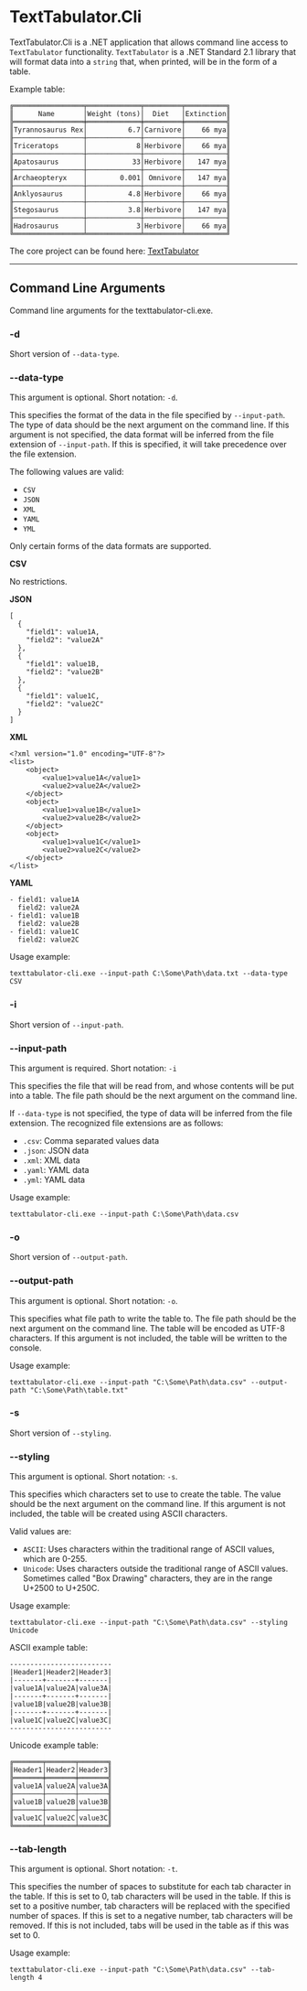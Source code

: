 # TextTabulator.Cli

TextTabulator.Cli is a .NET application that allows command line access to `TextTabulator` functionality. `TextTabulator` is a .NET Standard 2.1 library that will format data into a `string` that, when printed, will be in the form of a table.

Example table:
```
╔═════════════════╤═════════════╤═════════╤══════════╗
║      Name       │Weight (tons)│  Diet   │Extinction║
╠═════════════════╪═════════════╪═════════╪══════════╣
║Tyrannosaurus Rex│          6.7│Carnivore│    66 mya║
╟─────────────────┼─────────────┼─────────┼──────────╢
║Triceratops      │            8│Herbivore│    66 mya║
╟─────────────────┼─────────────┼─────────┼──────────╢
║Apatosaurus      │           33│Herbivore│   147 mya║
╟─────────────────┼─────────────┼─────────┼──────────╢
║Archaeopteryx    │        0.001│ Omnivore│   147 mya║
╟─────────────────┼─────────────┼─────────┼──────────╢
║Anklyosaurus     │          4.8│Herbivore│    66 mya║
╟─────────────────┼─────────────┼─────────┼──────────╢
║Stegosaurus      │          3.8│Herbivore│   147 mya║
╟─────────────────┼─────────────┼─────────┼──────────╢
║Hadrosaurus      │            3│Herbivore│    66 mya║
╚═════════════════╧═════════════╧═════════╧══════════╝
```

The core project can be found here: [TextTabulator](https://github.com/jwelsch/TextTabulator/blob/main/src/TextTabulator)

---

## Command Line Arguments

Command line arguments for the texttabulator-cli.exe.

### -d

Short version of `--data-type`.

### --data-type

This argument is optional. Short notation: `-d`.

This specifies the format of the data in the file specified by `--input-path`. The type of data should be the next argument on the command line. If this argument is not specified, the data format will be inferred from the file extension of `--input-path`. If this is specified, it will take precedence over the file extension.

The following values are valid:

- `CSV`
- `JSON`
- `XML`
- `YAML`
- `YML`

Only certain forms of the data formats are supported.

**CSV**

No restrictions.

**JSON**

```
[
  {
    "field1": value1A,
    "field2": "value2A"
  },
  {
    "field1": value1B,
    "field2": "value2B"
  },
  {
    "field1": value1C,
    "field2": "value2C"
  }
]
```

**XML**

```
<?xml version="1.0" encoding="UTF-8"?>
<list>
    <object>
        <value1>value1A</value1>
        <value2>value2A</value2>
    </object>
    <object>
        <value1>value1B</value1>
        <value2>value2B</value2>
    </object>
    <object>
        <value1>value1C</value1>
        <value2>value2C</value2>
    </object>
</list>
```

**YAML**

```
- field1: value1A
  field2: value2A
- field1: value1B
  field2: value2B
- field1: value1C
  field2: value2C
```

Usage example:
```
texttabulator-cli.exe --input-path C:\Some\Path\data.txt --data-type CSV
```

### -i

Short version of `--input-path`.

### --input-path

This argument is required. Short notation: `-i`

This specifies the file that will be read from, and whose contents will be put into a table. The file path should be the next argument on the command line.

If `--data-type` is not specified, the type of data will be inferred from the file extension. The recognized file extensions are as follows:

- `.csv`: Comma separated values data
- `.json`: JSON data
- `.xml`: XML data
- `.yaml`: YAML data
- `.yml`: YAML data

Usage example:
```
texttabulator-cli.exe --input-path C:\Some\Path\data.csv
```

### -o

Short version of `--output-path`.

### --output-path

This argument is optional. Short notation: `-o`.

This specifies what file path to write the table to. The file path should be the next argument on the command line. The table will be encoded as UTF-8 characters. If this argument is not included, the table will be written to the console.

Usage example:
```
texttabulator-cli.exe --input-path "C:\Some\Path\data.csv" --output-path "C:\Some\Path\table.txt"
```

### -s

Short version of `--styling`.

### --styling

This argument is optional. Short notation: `-s`.

This specifies which characters set to use to create the table. The value should be the next argument on the command line. If this argument is not included, the table will be created using ASCII characters.

Valid values are:

- `ASCII`: Uses characters within the traditional range of ASCII values, which are 0-255.
- `Unicode`: Uses characters outside the traditional range of ASCII values. Sometimes called "Box Drawing" characters, they are in the range U+2500 to U+250C.

Usage example:
```
texttabulator-cli.exe --input-path "C:\Some\Path\data.csv" --styling Unicode
```

ASCII example table:
```
-------------------------
|Header1|Header2|Header3|
|-------+-------+-------|
|value1A|value2A|value3A|
|-------+-------+-------|
|value1B|value2B|value3B|
|-------+-------+-------|
|value1C|value2C|value3C|
-------------------------
```

Unicode example table:
```
╔═══════╤═══════╤═══════╗
║Header1│Header2│Header3║
╠═══════╪═══════╪═══════╣
║value1A│value2A│value3A║
╟───────┼───────┼───────╢
║value1B│value2B│value3B║
╟───────┼───────┼───────╢
║value1C│value2C│value3C║
╚═══════╧═══════╧═══════╝
```

### --tab-length

This argument is optional. Short notation: `-t`.

This specifies the number of spaces to substitute for each tab character in the table. If this is set to 0, tab characters will be used in the table. If this is set to a positive number, tab characters will be replaced with the specified number of spaces. If this is set to a negative number, tab characters will be removed. If this is not included, tabs will be used in the table as if this was set to 0.

Usage example:
```
texttabulator-cli.exe --input-path "C:\Some\Path\data.csv" --tab-length 4
```